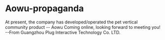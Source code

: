# Aowu-propaganda
At present, the company has developed/operated the pet vertical community product -- Aowu  Coming online, looking forward to meeting you!
                                                                                   --From Guangzhou Plug Interactive Technology Co. LTD.
